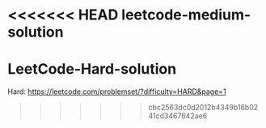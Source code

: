 <<<<<<< HEAD
leetcode-medium-solution
=======
# LeetCode-Hard-solution
Hard: https://leetcode.com/problemset/?difficulty=HARD&page=1  
>>>>>>> cbc2563dc0d2012b4349b16b0241cd3467642ae6
